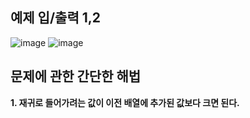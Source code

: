 예제 입/출력 1,2
------------------
![image](https://user-images.githubusercontent.com/64742982/161495813-84562ec6-cf70-423d-a0dd-b097e5620324.png)
![image](https://user-images.githubusercontent.com/64742982/161495840-447e65db-3e01-4e57-9d59-b137a5f34ee0.png)

문제에 관한 간단한 해법
--------------------

**1. 재귀로 들어가려는 값이 이전 배열에 추가된 값보다 크면 된다.**
